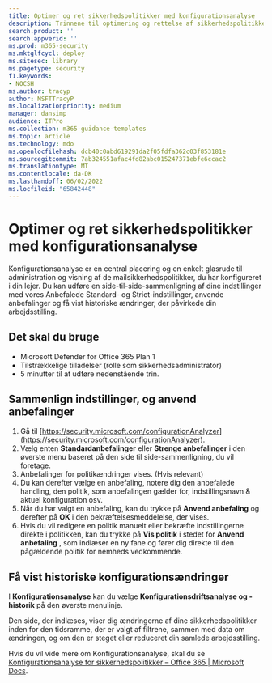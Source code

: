 ```yaml
---
title: Optimer og ret sikkerhedspolitikker med konfigurationsanalyse
description: Trinnene til optimering og rettelse af sikkerhedspolitikker med konfigurationsanalyse. Konfigurationsanalyse er en central placering og en enkelt glasrude til administration og visning af de mailsikkerhedspolitikker, du har konfigureret i din lejer.
search.product: ''
search.appverid: ''
ms.prod: m365-security
ms.mktglfcycl: deploy
ms.sitesec: library
ms.pagetype: security
f1.keywords:
- NOCSH
ms.author: tracyp
author: MSFTTracyP
ms.localizationpriority: medium
manager: dansimp
audience: ITPro
ms.collection: m365-guidance-templates
ms.topic: article
ms.technology: mdo
ms.openlocfilehash: dcb40c0abd619291da2f05fdfa362c03f853181e
ms.sourcegitcommit: 7ab324551afac4fd82abc015247371ebfe6ccac2
ms.translationtype: MT
ms.contentlocale: da-DK
ms.lasthandoff: 06/02/2022
ms.locfileid: "65842448"
---
```

# <a name="optimize-and-correct-security-policies-with-configuration-analyzer"></a>Optimer og ret sikkerhedspolitikker med konfigurationsanalyse

Konfigurationsanalyse er en central placering og en enkelt glasrude til administration og visning af de mailsikkerhedspolitikker, du har konfigureret i din lejer. Du kan udføre en side-til-side-sammenligning af dine indstillinger med vores Anbefalede Standard- og Strict-indstillinger, anvende anbefalinger og få vist historiske ændringer, der påvirkede din arbejdsstilling.

## <a name="what-youll-need"></a>Det skal du bruge
- Microsoft Defender for Office 365 Plan 1
- Tilstrækkelige tilladelser (rolle som sikkerhedsadministrator)
- 5 minutter til at udføre nedenstående trin.

## <a name="compare-settings-and-apply-recommendations"></a>Sammenlign indstillinger, og anvend anbefalinger
1. Gå til [https://security.microsoft.com/configurationAnalyzer](https://security.microsoft.com/configurationAnalyzer).
1. Vælg enten **Standardanbefalinger** eller **Strenge anbefalinger** i den øverste menu baseret på den side til side-sammenligning, du vil foretage.
1. Anbefalinger for politikændringer vises. (Hvis relevant)
1. Du kan derefter vælge en anbefaling, notere dig den anbefalede handling, den politik, som anbefalingen gælder for, indstillingsnavn & aktuel konfiguration osv.
1. Når du har valgt en anbefaling, kan du trykke på **Anvend anbefaling** og derefter på **OK** i den bekræftelsesmeddelelse, der vises.
1. Hvis du vil redigere en politik manuelt eller bekræfte indstillingerne direkte i politikken, kan du trykke på **Vis politik** i stedet for **Anvend anbefaling** , som indlæser en ny fane og fører dig direkte til den pågældende politik for nemheds vedkommende.

## <a name="view-historical-configuration-changes"></a>Få vist historiske konfigurationsændringer

I **Konfigurationsanalyse** kan du vælge **Konfigurationsdriftsanalyse og -historik** på den øverste menulinje.

Den side, der indlæses, viser dig ændringerne af dine sikkerhedspolitikker inden for den tidsramme, der er valgt af filtrene, sammen med data om ændringen, og om den er steget eller reduceret din samlede arbejdsstilling.

Hvis du vil vide mere om Konfigurationsanalyse, skal du se [Konfigurationsanalyse for sikkerhedspolitikker – Office 365 | Microsoft Docs](../../office-365-security/configuration-analyzer-for-security-policies.md).
